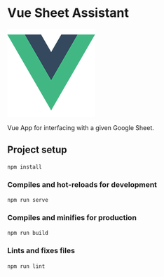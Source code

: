 # Vue Sheet Assistant 

![vue logo](./src/assets/logo.png)

Vue App for interfacing with a given Google Sheet.

## Project setup
```
npm install
```

### Compiles and hot-reloads for development
```
npm run serve
```

### Compiles and minifies for production
```
npm run build
```

### Lints and fixes files
```
npm run lint
```
